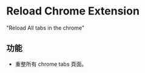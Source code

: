Reload Chrome Extension
========

"Reload All tabs in the chrome"



功能
----

- 重整所有 chrome tabs 頁面。


